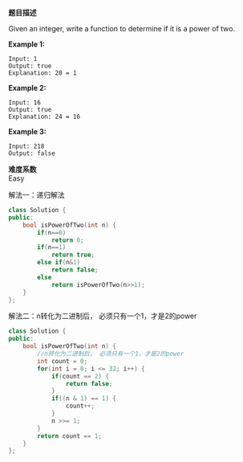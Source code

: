  **题目描述**   

Given an integer, write a function to determine if it is a power of two.

**Example 1:**

```
Input: 1
Output: true 
Explanation: 20 = 1
```

**Example 2:**

```
Input: 16
Output: true
Explanation: 24 = 16
```

**Example 3:**

```
Input: 218
Output: false
```

**难度系数**    
Easy

解法一：递归解法

```c++
class Solution {
public:
    bool isPowerOfTwo(int n) {
        if(n==0)
            return 0;
        if(n==1)
            return true;
        else if(n&1)
            return false;
        else
            return isPowerOfTwo(n>>1);
    }
};
```

解法二：n转化为二进制后， 必须只有一个1，才是2的power
```c++
class Solution {
public:
    bool isPowerOfTwo(int n) {
        //n转化为二进制后， 必须只有一个1，才是2的power
        int count = 0;
        for(int i = 0; i <= 32; i++) {
            if(count == 2) {
                return false;
            }
            if((n & 1) == 1) {
                count++;
            }
            n >>= 1;
        }
        return count == 1;
    }
};
```